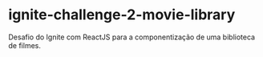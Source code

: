 # ignite-challenge-2-movie-library
Desafio do Ignite com ReactJS para a componentização de uma biblioteca de filmes.
